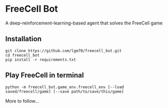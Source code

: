 # FreeCell Bot

A deep-reinforcement-learning-based agent that solves the FreeCell game

## Installation

```shell
git clone https://github.com/lgm70/freecell_bot.git
cd freecell_bot
pip install -r requirements.txt
```

## Play FreeCell in terminal

```shell
python -m freecell_bot.game_env.freecell_env [--load saved/freecell/game] [--save path/to/save/this/game]
```

More to follow...